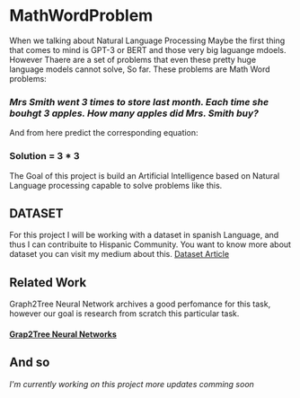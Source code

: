 # MathWordProblem

When we talking about Natural Language Processing Maybe the first thing that comes to mind is GPT-3 or BERT and those very big laguange mdoels. However Thaere are a set of problems that even these pretty huge language models cannot solve, So far. These problems are Math Word problems:

### *Mrs Smith went 3 times to store last month. Each time she bouhgt 3 apples. How many apples did Mrs. Smith buy?*

And from here predict the corresponding equation:

 ### Solution = 3 * 3 
 
 The Goal of this project is build an Artificial Intelligence based on Natural Language processing capable to solve problems like this.
 
##  DATASET

For this project I will be working with a dataset in spanish Language, and thus I can contribuite to Hispanic Community. You want to know more about dataset you can visit my medium about this. [Dataset Article](https://medium.com/math-word-problems-dataset/math-words-problems-2018ef726d33)
 
## Related Work 
 Graph2Tree Neural Network archives a good perfomance for this task, however our goal is research from scratch this particular task.
 
 
 #### [Grap2Tree Neural Networks](https://arxiv.org/abs/2004.13781)
 
 ## And so
 
 *I'm currently working on this project more updates comming soon*
 
